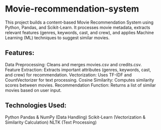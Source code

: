 # Movie-recommendation-system

This project builds a content-based Movie Recommendation System using Python, Pandas, and Scikit-Learn. 
It processes movie metadata, extracts relevant features (genres, keywords, cast, and crew), and applies Machine Learning (ML) techniques to suggest similar movies.

## Features:
Data Preprocessing: Cleans and merges movies.csv and credits.csv.
Feature Extraction: Extracts important attributes (genres, keywords, cast, and crew) for recommendation.
Vectorization: Uses TF-IDF and CountVectorizer for text processing.
Cosine Similarity: Computes similarity scores between movies.
Recommendation Function: Returns a list of similar movies based on user input.

## Technologies Used:
Python
Pandas & NumPy (Data Handling)
Scikit-Learn (Vectorization & Similarity Calculation)
NLTK (Text Processing)
